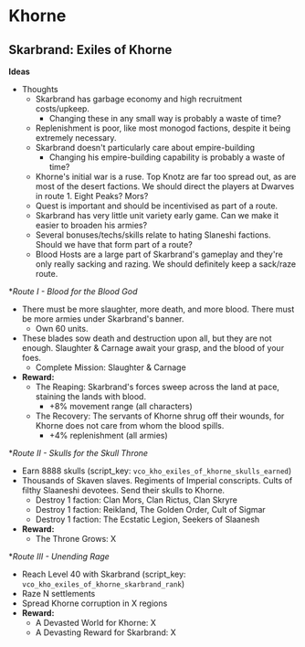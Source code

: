 # Khorne

## Skarbrand: Exiles of Khorne

**Ideas**
  * Thoughts
    * Skarbrand has garbage economy and high recruitment costs/upkeep.
      * Changing these in any small way is probably a waste of time?
    * Replenishment is poor, like most monogod factions, despite it being extremely necessary.
    * Skarbrand doesn't particularly care about empire-building
      * Changing his empire-building capability is probably a waste of time?
    * Khorne's initial war is a ruse. Top Knotz are far too spread out, as are most of the desert factions. We should direct the players at Dwarves in route 1. Eight Peaks? Mors?
    * Quest is important and should be incentivised as part of a route.
    * Skarbrand has very little unit variety early game. Can we make it easier to broaden his armies?
    * Several bonuses/techs/skills relate to hating Slaneshi factions. Should we have that form part of a route?
    * Blood Hosts are a large part of Skarbrand's gameplay and they're only really sacking and razing. We should definitely keep a sack/raze route.

**Route I - Blood for the Blood God*
  * There must be more slaughter, more death, and more blood. There must be more armies under Skarbrand's banner.
    * Own 60 units.
  * These blades sow death and destruction upon all, but they are not enough. Slaughter & Carnage await your grasp, and the blood of your foes.
    * Complete Mission: Slaughter & Carnage
  * **Reward:** 
    * The Reaping: Skarbrand's forces sweep across the land at pace, staining the lands with blood.
      * +8% movement range (all characters)
    * The Recovery: The servants of Khorne shrug off their wounds, for Khorne does not care from whom the blood spills.
      * +4% replenishment (all armies)

**Route II - Skulls for the Skull Throne*
  * Earn 8888 skulls (script_key: `vco_kho_exiles_of_khorne_skulls_earned`)
  * Thousands of Skaven slaves. Regiments of Imperial conscripts. Cults of filthy Slaaneshi devotees. Send their skulls to Khorne.
    * Destroy 1 faction: Clan Mors, Clan Rictus, Clan Skryre
    * Destroy 1 faction: Reikland, The Golden Order, Cult of Sigmar
    * Destroy 1 faction: The Ecstatic Legion, Seekers of Slaanesh
  * **Reward:** 
    * The Throne Grows: X 

**Route III - Unending Rage*
  * Reach Level 40 with Skarbrand (script_key: `vco_kho_exiles_of_khorne_skarbrand_rank`)
  * Raze N settlements
  * Spread Khorne corruption in X regions
  * **Reward:** 
    * A Devasted World for Khorne: X
    * A Devasting Reward for Skarbrand: X
